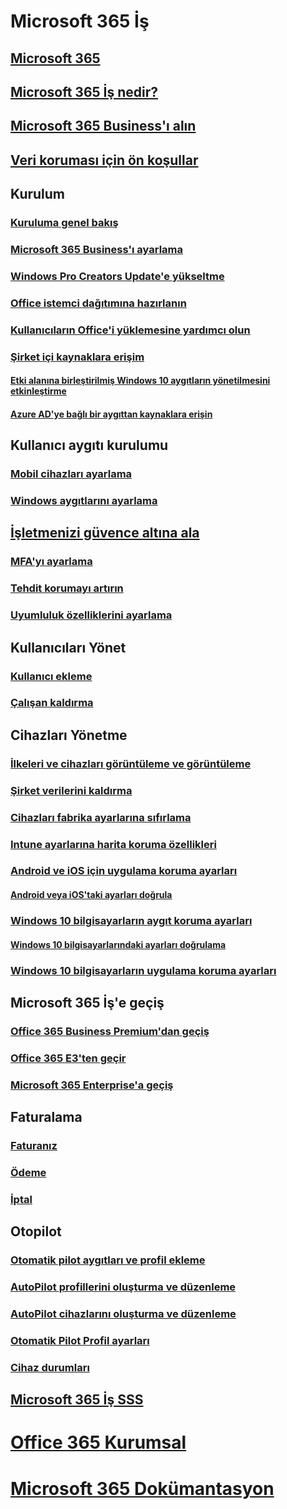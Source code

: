# Microsoft 365 İş
## [Microsoft 365](index.yml)
## [Microsoft 365 İş nedir?](microsoft-365-business-overview.md)
## [Microsoft 365 Business'ı alın](sign-up.md)
## [Veri koruması için ön koşullar](pre-requisites-for-data-protection.md)
## Kurulum
### [Kuruluma genel bakış](set-up-overview.md)
### [Microsoft 365 Business'ı ayarlama](set-up.md)
### [Windows Pro Creators Update'e yükseltme](upgrade-to-windows-pro-creators-update.md)
### [Office istemci dağıtımına hazırlanın](prepare-for-office-client-deployment.md)
### [Kullanıcıların Office'i yüklemesine yardımcı olun](help-users-install-office.md)
### [Şirket içi kaynaklara erişim]()
#### [Etki alanına birleştirilmiş Windows 10 aygıtların yönetilmesini etkinleştirme](manage-windows-devices.md)
#### [Azure AD'ye bağlı bir aygıttan kaynaklara erişin](access-resources.md)
## Kullanıcı aygıtı kurulumu
### [Mobil cihazları ayarlama](set-up-mobile-devices.md)
### [Windows aygıtlarını ayarlama](set-up-windows-devices.md)
## [İşletmenizi güvence altına ala](security-features.md)
### [MFA'yı ayarlama](set-up-mfa.md)
### [Tehdit korumayı artırın](increase-threat-protection.md)
### [Uyumluluk özelliklerini ayarlama](set-up-compliance.md)
## Kullanıcıları Yönet
### [Kullanıcı ekleme](add-users-m365b.md)
### [Çalışan kaldırma](/Office365/Admin/add-users/remove-former-employee?toc=/microsoft-365/business/toc.json&bc=/microsoft-365/business/breadcrumb/toc.json)
## Cihazları Yönetme
### [İlkeleri ve cihazları görüntüleme ve görüntüleme](view-policies-and-devices.md)
### [Şirket verilerini kaldırma](remove-company-data.md)
### [Cihazları fabrika ayarlarına sıfırlama](reset-devices-to-factory-settings.md)
### [Intune ayarlarına harita koruma özellikleri](map-protection-features-to-intune-settings.md)
### [Android ve iOS için uygulama koruma ayarları](app-protection-settings-for-android-and-ios.md)
#### [Android veya iOS'taki ayarları doğrula](validate-settings-on-android-or-ios.md)
### [Windows 10 bilgisayarların aygıt koruma ayarları](protection-settings-for-windows-10-pcs.md)
#### [Windows 10 bilgisayarlarındaki ayarları doğrulama](validate-settings-on-windows-10-pcs.md)
### [Windows 10 bilgisayarların uygulama koruma ayarları](protection-settings-for-windows-10-devices.md)
## Microsoft 365 İş'e geçiş
### [Office 365 Business Premium'dan geçiş](migrate-to-microsoft-365-business.md)
### [Office 365 E3'ten geçir](migrate-from-e3.md)
### [Microsoft 365 Enterprise'a geçiş](migrate-from-microsoft-365-business-to-microsoft-365-enterprise.md)
## Faturalama
### [Faturanız](/Office365/Admin/subscriptions-and-billing/view-your-bill-or-invoice?toc=/microsoft-365/business/toc.json&bc=/microsoft-365/business/breadcrumb/toc.json)
### [Ödeme](/Office365/Admin/subscriptions-and-billing/pay-for-your-subscription?toc=/microsoft-365/business/toc.json&bc=/microsoft-365/business/breadcrumb/toc.json)
### [İptal](/Office365/Admin/subscriptions-and-billing/cancel-your-subscription?toc=/microsoft-365/business/toc.json&bc=/microsoft-365/business/breadcrumb/toc.json)
## Otopilot
### [Otomatik pilot aygıtları ve profil ekleme](add-autopilot-devices-and-profile.md)
### [AutoPilot profillerini oluşturma ve düzenleme](create-and-edit-autopilot-profiles.md)
### [AutoPilot cihazlarını oluşturma ve düzenleme](create-and-edit-autopilot-devices.md)
### [Otomatik Pilot Profil ayarları](autopilot-profile-settings.md)
### [Cihaz durumları](device-states.md)
## [Microsoft 365 İş SSS](support/microsoft-365-business-faqs.md)
# [Office 365 Kurumsal](https://docs.microsoft.com/office365/enterprise)
# [Microsoft 365 Dokümantasyon](https://docs.microsoft.com/microsoft-365)